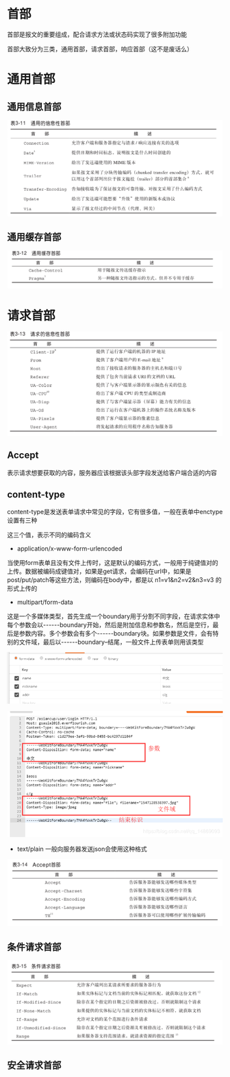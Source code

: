 # 首部
首部是报文的重要组成，配合请求方法或状态码实现了很多附加功能

首部大致分为三类，通用首部，请求首部，响应首部（这不是废话么）

# 通用首部

## 通用信息首部
![](img/4.png)

## 通用缓存首部
![](img/5.png)

# 请求首部 

![](img/6.png)

## Accept
表示请求想要获取的内容，服务器应该根据该头部字段发送给客户端合适的内容

## content-type
content-type是发送表单请求中常见的字段，它有很多值，一般在表单中enctype设置有三种

这三个值，表示不同的编码含义

- application/x-www-form-urlencoded

当使用form表单且没有文件上传时，这是默认的编码方式，一般用于纯键值对的上传。数据被编码成键值对，如果是get请求，会编码在url中，如果是post/put/patch等这些方法，则编码在body中，都是以 n1=v1&n2=v2&n3=v3 的形式上传的

- multipart/form-data

这是一个多媒体类型，首先生成一个boundary用于分割不同字段，在请求实体中每个参数会以------boundary开始，然后是附加信息和参数名，然后是空行，最后是参数内容。多个参数会有多个------boundary块。如果参数是文件，会有特别的文件域，最后以------boundary–结尾，一般文件上传表单则用该类型

![](img/14.png)

![](img/13.png)

- text/plain
一般向服务器发送json会使用这种格式

![](img/7.png)

## 条件请求首部
![](img/8.png)

## 安全请求首部